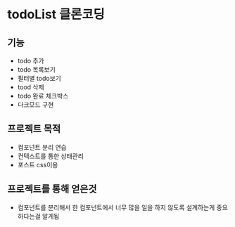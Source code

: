 # todoList 클론코딩

## 기능
 * todo 추가
 * todo 목록보기
 * 필터별 todo보기
 * tood 삭제
 * todo 완료 체크박스
 * 다크모드 구현

## 프로젝트 목적
 * 컴포넌트 분리 연습
 * 컨텍스트를 통한 상태관리
 * 포스트 css이용 
 
## 프로젝트를 통해 얻은것
 * 컴포넌트를 분리해서 한 컴포넌트에서 너무 많을 일을 하지 않도록 설계하는게 중요하다는걸 알게됨

